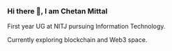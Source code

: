 ### Hi there 👋, I am Chetan Mittal
First year UG at NITJ pursuing Information Technology.

Currently exploring blockchain and Web3 space.

<!-- Connect with me https://www.linkedin.com/in/chetan-mittal03/ -->
<!--
**ichetanmittal/ichetanmittal** is a ✨ _special_ ✨ repository because its `README.md` (this file) appears on your GitHub profile.

Here are some ideas to get you started:

- 🔭 I’m currently working on ...
- 🌱 I’m currently learning ...
- 👯 I’m looking to collaborate on ...
- 🤔 I’m looking for help with ...
- 💬 Ask me about ...
- 📫 How to reach me: ...
- 😄 Pronouns: ...
- ⚡ Fun fact: ...
-->
